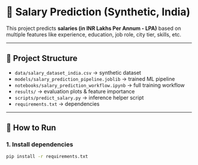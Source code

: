 # 💼 Salary Prediction (Synthetic, India)

This project predicts **salaries (in INR Lakhs Per Annum - LPA)** based on multiple features like experience, education, job role, city tier, skills, etc.

---

## 📂 Project Structure
- `data/salary_dataset_india.csv` → synthetic dataset
- `models/salary_prediction_pipeline.joblib` → trained ML pipeline
- `notebooks/salary_prediction_workflow.ipynb` → full training workflow
- `results/` → evaluation plots & feature importance
- `scripts/predict_salary.py` → inference helper script
- `requirements.txt` → dependencies

---

## 🚀 How to Run

### 1. Install dependencies
```bash
pip install -r requirements.txt

